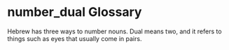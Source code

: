 # number_dual Glossary
Hebrew has three ways to number nouns. Dual means two, and it refers to things such as eyes that usually come in pairs.